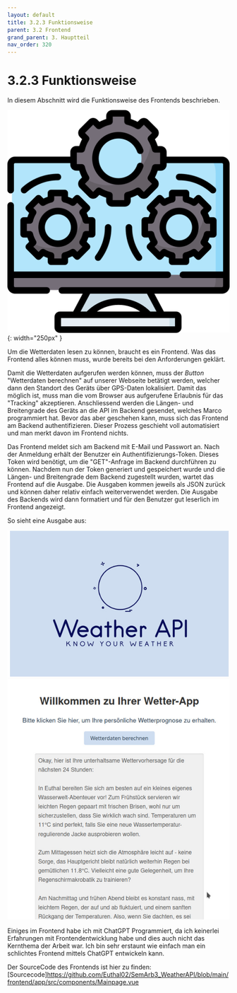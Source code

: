 ```yaml
---
layout: default
title: 3.2.3 Funktionsweise
parent: 3.2 Frontend
grand_parent: 3. Hauptteil
nav_order: 320
---
```



# 3.2.3 Funktionsweise

In diesem Abschnitt wird die Funktionsweise des Frontends beschrieben.

![Funktionalität](../ressources/icons/functional.png){: width="250px" }

Um die Wetterdaten lesen zu können, braucht es ein Frontend. Was das Frontend alles können muss, wurde bereits bei den Anforderungen geklärt.

Damit die Wetterdaten aufgerufen werden können, muss der *Button* "Wetterdaten berechnen" auf unserer Webseite betätigt werden, welcher dann den Standort des Geräts über GPS-Daten lokalisiert. Damit das möglich ist, muss man die vom Browser aus aufgerufene Erlaubnis für das "Tracking" akzeptieren. Anschliessend werden die Längen- und Breitengrade des Geräts an die API im Backend gesendet, welches Marco programmiert hat. Bevor das aber geschehen kann, muss sich das Frontend am Backend authentifizieren. Dieser Prozess geschieht voll automatisiert und man merkt davon im Frontend nichts.

Das Frontend meldet sich am Backend mit E-Mail und Passwort an. Nach der Anmeldung erhält der Benutzer ein Authentifizierungs-Token. Dieses Token wird benötigt, um die "GET"-Anfrage im Backend durchführen zu können. Nachdem nun der Token generiert und gespeichert wurde und die Längen- und Breitengrade dem Backend zugestellt wurden, wartet das Frontend auf die Ausgabe. Die Ausgaben kommen jeweils als JSON zurück und können daher relativ einfach weiterverwendet werden. Die Ausgabe des Backends wird dann formatiert und für den Benutzer gut leserlich im Frontend angezeigt.

So sieht eine Ausgabe aus:

![Screenshot](../ressources/images/frontend/Webseite.jpg)

Einiges im Frontend habe ich mit ChatGPT Programmiert, da ich keinerlei Erfahrungen mit Frontendentwicklung habe und dies auch nicht das Kernthema der Arbeit war. Ich bin sehr erstaunt wie einfach man ein schlichtes Frontend mittels ChatGPT entwickeln kann.

Der SourceCode des Frontends ist hier zu finden: [Sourcecode]https://github.com/Euthal02/SemArb3_WeatherAPI/blob/main/frontend/app/src/components/Mainpage.vue

